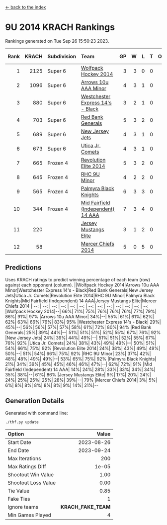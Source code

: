 [<- back to the index](readme.md)
# 9U 2014 KRACH Rankings
Rankings generated on Tue Sep 26 15:50:23 2023.

Rank|KRACH|Subdivision|Team|GP|W|L|T|OTW|OTL|SoS|Exp Wins|Win Diff
---:|---:|:---|:---|---:|---:|---:|---:|---:|---:|---:|---:|---:
1|2125|Super 6|[Wolfpack Hockey 2014](https://gamesheetstats.com/seasons/3664/teams/140871/schedule)|3|3|0|0|0|0|478|3.8|-0.0
2|1096|Super 6|[Arrows 10u AAA Minor](https://gamesheetstats.com/seasons/3664/teams/140872/schedule)|4|3|1|0|0|1|552|3.9|0.0
3|880|Super 6|[Westchester Express 14's - Black](https://gamesheetstats.com/seasons/3664/teams/140873/schedule)|3|2|1|0|0|0|604|2.9|0.0
4|703|Super 6|[Red Bank Generals](https://gamesheetstats.com/seasons/3664/teams/140883/schedule)|5|3|2|0|0|0|543|3.8|-0.0
5|689|Super 6|[New Jersey Jets](https://gamesheetstats.com/seasons/3664/teams/140881/schedule)|4|3|1|0|0|0|373|3.9|0.0
6|673|Super 6|[Utica Jr. Comets](https://gamesheetstats.com/seasons/3664/teams/140884/schedule)|4|3|1|0|0|0|392|3.8|-0.0
7|665|Frozen 4|[Revolution Elite 2014](https://gamesheetstats.com/seasons/3664/teams/140880/schedule)|5|3|2|0|1|0|590|3.9|0.0
8|645|Frozen 4|[RHC 9U Minor](https://gamesheetstats.com/seasons/3664/teams/140876/schedule)|4|2|2|0|0|0|737|2.9|0.0
9|565|Frozen 4|[Palmyra Black Knights](https://gamesheetstats.com/seasons/3664/teams/140875/schedule)|6|3|3|0|0|0|913|3.8|-0.0
10|344|Frozen 4|[Mid Fairfield (Independent) 14 AAA](https://gamesheetstats.com/seasons/3664/teams/140878/schedule)|7|3|4|0|1|0|726|3.8|-0.0
11|220||[Jersey Mustangs Elite](https://gamesheetstats.com/seasons/3664/teams/140888/schedule)|3|1|2|0|0|0|462|1.9|0.0
12|58||[Mercer Chiefs 2014](https://gamesheetstats.com/seasons/3664/teams/140885/schedule)|5|0|5|0|0|1|449|0.9|0.0

## Predictions
Uses KRACH ratings to predict winning percentage of each team (row) against each opponent (column).
||Wolfpack Hockey 2014|Arrows 10u AAA Minor|Westchester Express 14's - Black|Red Bank Generals|New Jersey Jets|Utica Jr. Comets|Revolution Elite 2014|RHC 9U Minor|Palmyra Black Knights|Mid Fairfield (Independent) 14 AAA|Jersey Mustangs Elite|Mercer Chiefs 2014
| --: | --: | --: | --: | --: | --: | --: | --: | --: | --: | --: | --: | --: 
|Wolfpack Hockey 2014|--| 66%| 71%| 75%| 76%| 76%| 76%| 77%| 79%| 86%| 91%| 97%
|Arrows 10u AAA Minor| 34%|--| 55%| 61%| 61%| 62%| 62%| 63%| 66%| 76%| 83%| 95%
|Westchester Express 14's - Black| 29%| 45%|--| 56%| 56%| 57%| 57%| 58%| 61%| 72%| 80%| 94%
|Red Bank Generals| 25%| 39%| 44%|--| 51%| 51%| 51%| 52%| 55%| 67%| 76%| 92%
|New Jersey Jets| 24%| 39%| 44%| 49%|--| 51%| 51%| 52%| 55%| 67%| 76%| 92%
|Utica Jr. Comets| 24%| 38%| 43%| 49%| 49%|--| 50%| 51%| 54%| 66%| 75%| 92%
|Revolution Elite 2014| 24%| 38%| 43%| 49%| 49%| 50%|--| 51%| 54%| 66%| 75%| 92%
|RHC 9U Minor| 23%| 37%| 42%| 48%| 48%| 49%| 49%|--| 53%| 65%| 75%| 92%
|Palmyra Black Knights| 21%| 34%| 39%| 45%| 45%| 46%| 46%| 47%|--| 62%| 72%| 91%
|Mid Fairfield (Independent) 14 AAA| 14%| 24%| 28%| 33%| 33%| 34%| 34%| 35%| 38%|--| 61%| 86%
|Jersey Mustangs Elite|  9%| 17%| 20%| 24%| 24%| 25%| 25%| 25%| 28%| 39%|--| 79%
|Mercer Chiefs 2014|  3%|  5%|  6%|  8%|  8%|  8%|  8%|  8%|  9%| 14%| 21%|--

## Generation Details

Generated with command line:
```
./thf.py update
```

| Option | Value |
| :----- | ----: |
| Start Date | 2023-08-26 |
| End Date | 2023-09-24 |
| Max Iterations | 200 |
| Max Ratings Diff | 1e-05 |
| Shootout Win Value | 1.00 |
| Shootout Loss Value | 0.00 |
| Tie Value | 0.85 |
| Fake Ties | 1 |
| Ignore teams | __KRACH_FAKE_TEAM__ |
| Min Games Played | 4 |


